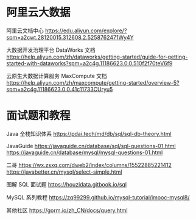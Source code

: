 # 阿里云大数据

阿里云文档中心
https://edu.aliyun.com/explore/?spm=a2cwt.28120015.312608.2.5258762471Wy4Y

大数据开发治理平台 DataWorks 文档
https://help.aliyun.com/zh/dataworks/getting-started/guide-for-getting-started-with-dataworks?spm=a2c4g.11186623.0.0.510f2f70teV6f9

云原生大数据计算服务 MaxCompute 文档
https://help.aliyun.com/zh/maxcompute/getting-started/overview-5?spm=a2c4g.11186623.0.0.41c11733CUryu5


# 面试题和教程
Java 全栈知识体系
https://pdai.tech/md/db/sql/sql-db-theory.html

JavaGuide
https://javaguide.cn/database/sql/sql-questions-01.html
https://javaguide.cn/database/mysql/mysql-questions-01.html

二哥
https://wx.zsxq.com/dweb2/index/columns/15522885221412
https://javabetter.cn/mysql/select-simple.html

图解 SQL 面试题
https://houzidata.gitbook.io/sql

MySQL 系列教程
https://zq99299.github.io/mysql-tutorial/imooc-mysql8/

其他社区
https://gorm.io/zh_CN/docs/query.html
